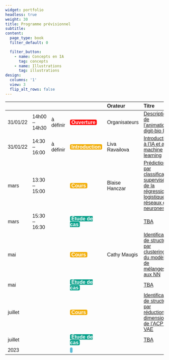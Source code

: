 ```yaml
---
widget: portfolio
headless: true
weight: 30
title: Programme prévisionnel
subtitle:
content:
  page_type: book
  filter_default: 0

  filter_button:
    - name: Concepts en IA
      tag: concepts
    - name: Illustrations
      tag: illustrations
design:
  columns: '1'
  view: 3
  flip_alt_rows: false
---
```


<table class=" lightable-classic lightable-striped" style="font-family: &quot;Arial Narrow&quot;, &quot;Source Sans Pro&quot;, sans-serif; margin-left: auto; margin-right: auto;">
 <thead>
  <tr>
   <th style="text-align:left;">  </th>
   <th style="text-align:left;">  </th>
   <th style="text-align:left;">  </th>
   <th style="text-align:left;">  </th>
   <th style="text-align:left;"> Orateur </th>
   <th style="text-align:left;"> Titre </th>
  </tr>
 </thead>
<tbody>
  <tr>
   <td style="text-align:left;"> 31/01/22 </td>
   <td style="text-align:left;"> 14h00 – 14h30 </td>
   <td style="text-align:left;"> à définir </td>
   <td style="text-align:left;"> <span style=" font-weight: bold;    color: white !important;border-radius: 4px; padding-right: 4px; padding-left: 4px; background-color: #FF0000 !important;">Ouverture</span> </td>
   <td style="text-align:left;"> Organisateurs </td>
   <td style="text-align:left;"> <a href="sequences/concepts/s0_intro">Description de l’animation digit-bio IA</a> </td>
  </tr>
  <tr>
   <td style="text-align:left;"> 31/01/22 </td>
   <td style="text-align:left;"> 14:30 – 16:00 </td>
   <td style="text-align:left;"> à définir </td>
   <td style="text-align:left;"> <span style=" font-weight: bold;    color: white !important;border-radius: 4px; padding-right: 4px; padding-left: 4px; background-color: #F2AD00 !important;">Introduction</span> </td>
   <td style="text-align:left;"> Liva Ravailova </td>
   <td style="text-align:left;"> <a href="sequences/concepts/s0_intro">Introduction à l’IA et au machine learning</a> </td>
  </tr>
  <tr>
   <td style="text-align:left;"> mars </td>
   <td style="text-align:left;"> 13:30 – 15:00 </td>
   <td style="text-align:left;">  </td>
   <td style="text-align:left;"> <span style=" font-weight: bold;    color: white !important;border-radius: 4px; padding-right: 4px; padding-left: 4px; background-color: #F2AD00 !important;">Cours</span> </td>
   <td style="text-align:left;"> Blaise Hanczar </td>
   <td style="text-align:left;"> <a href="sequences/concepts/s1_classification">Prédiction par classification supervisée : de la régression logistique au réseaux de neurones</a> </td>
  </tr>
  <tr>
   <td style="text-align:left;"> mars </td>
   <td style="text-align:left;"> 15:30 – 16:30 </td>
   <td style="text-align:left;">  </td>
   <td style="text-align:left;"> <span style=" font-weight: bold;    color: white !important;border-radius: 4px; padding-right: 4px; padding-left: 4px; background-color: #00A08A !important;">Étude de cas</span> </td>
   <td style="text-align:left;">  </td>
   <td style="text-align:left;"> <a href="sequences/concepts/s1_classification">TBA</a> </td>
  </tr>
  <tr>
   <td style="text-align:left;"> mai </td>
   <td style="text-align:left;">  </td>
   <td style="text-align:left;">  </td>
   <td style="text-align:left;"> <span style=" font-weight: bold;    color: white !important;border-radius: 4px; padding-right: 4px; padding-left: 4px; background-color: #F2AD00 !important;">Cours</span> </td>
   <td style="text-align:left;"> Cathy Maugis </td>
   <td style="text-align:left;"> <a href="sequences/concepts/s2_clustering">Identification de structure  par clustering : du modèle de mélanges aux NN</a> </td>
  </tr>
  <tr>
   <td style="text-align:left;"> mai </td>
   <td style="text-align:left;">  </td>
   <td style="text-align:left;">  </td>
   <td style="text-align:left;"> <span style=" font-weight: bold;    color: white !important;border-radius: 4px; padding-right: 4px; padding-left: 4px; background-color: #00A08A !important;">Étude de cas</span> </td>
   <td style="text-align:left;">  </td>
   <td style="text-align:left;"> <a href="sequences/concepts/s2_clustering">TBA</a> </td>
  </tr>
  <tr>
   <td style="text-align:left;"> juillet </td>
   <td style="text-align:left;">  </td>
   <td style="text-align:left;">  </td>
   <td style="text-align:left;"> <span style=" font-weight: bold;    color: white !important;border-radius: 4px; padding-right: 4px; padding-left: 4px; background-color: #F2AD00 !important;">Cours</span> </td>
   <td style="text-align:left;">  </td>
   <td style="text-align:left;"> <a href="sequences/concepts/s3_dimreduction">Identification de structure  par réduction de dimension: de l’ACP au VAE</a> </td>
  </tr>
  <tr>
   <td style="text-align:left;"> juillet </td>
   <td style="text-align:left;">  </td>
   <td style="text-align:left;">  </td>
   <td style="text-align:left;"> <span style=" font-weight: bold;    color: white !important;border-radius: 4px; padding-right: 4px; padding-left: 4px; background-color: #00A08A !important;">Étude de cas</span> </td>
   <td style="text-align:left;">  </td>
   <td style="text-align:left;"> <a href="sequences/concepts/s3_dimreduction">TBA</a> </td>
  </tr>
  <tr>
   <td style="text-align:left;"> 2023 </td>
   <td style="text-align:left;">  </td>
   <td style="text-align:left;">  </td>
   <td style="text-align:left;"> <span style=" font-weight: bold;    color: white !important;border-radius: 4px; padding-right: 4px; padding-left: 4px; background-color: #5BBCD6 !important;"></span> </td>
   <td style="text-align:left;">  </td>
   <td style="text-align:left;"> <a href="sequences/illustrations/"></a> </td>
  </tr>
</tbody>
</table>
